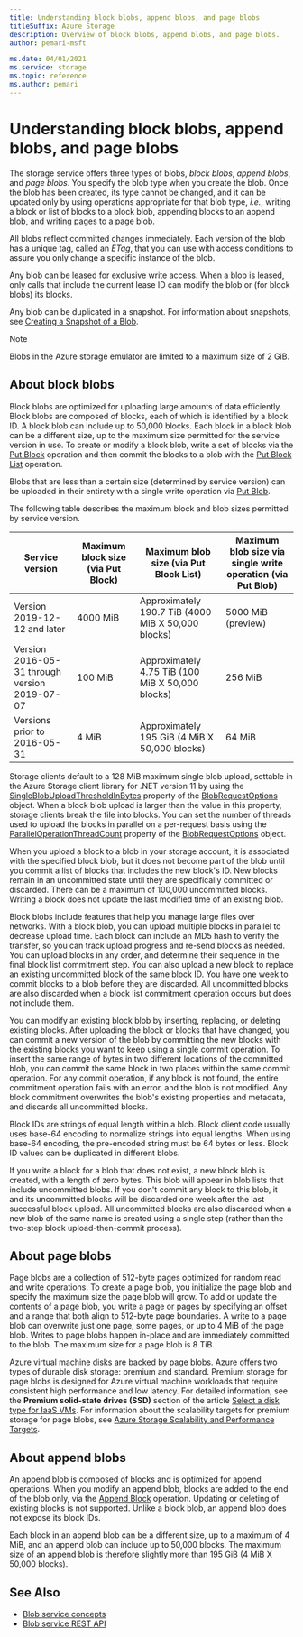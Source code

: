```yaml
---
title: Understanding block blobs, append blobs, and page blobs
titleSuffix: Azure Storage
description: Overview of block blobs, append blobs, and page blobs.
author: pemari-msft

ms.date: 04/01/2021
ms.service: storage
ms.topic: reference
ms.author: pemari
---
```


# Understanding block blobs, append blobs, and page blobs

The storage service offers three types of blobs, *block blobs*, *append blobs*, and *page blobs*. You specify the blob type when you create the blob. Once the blob has been created, its type cannot be changed, and it can be updated only by using operations appropriate for that blob type, *i.e.*, writing a block or list of blocks to a block blob, appending blocks to an append blob, and writing pages to a page blob.  
  
All blobs reflect committed changes immediately. Each version of the blob has a unique tag, called an *ETag*, that you can use with access conditions to assure you only change a specific instance of the blob.  

Any blob can be leased for exclusive write access. When a blob is leased, only calls that include the current lease ID can modify the blob or (for block blobs) its blocks.  

Any blob can be duplicated in a snapshot. For information about snapshots, see [Creating a Snapshot of a Blob](Creating-a-Snapshot-of-a-Blob.md).  
  
> [!NOTE]
> Blobs in the Azure storage emulator are limited to a maximum size of 2 GiB.  
  
## About block blobs

Block blobs are optimized for uploading large amounts of data efficiently. Block blobs are composed of blocks, each of which is identified by a block ID. A block blob can include up to 50,000 blocks. Each block in a block blob can be a different size, up to the maximum size permitted for the service version in use. To create or modify a block blob, write a set of blocks via the [Put Block](Put-Block.md) operation and then commit the blocks to a blob with the [Put Block List](Put-Block-List.md) operation.

Blobs that are less than a certain size (determined by service version) can be uploaded in their entirety with a single write operation via [Put Blob](Put-Blob.md).

The following table describes the maximum block and blob sizes permitted by service version.

| Service version | Maximum block size (via Put Block) | Maximum blob size (via Put Block List) | Maximum blob size via single write operation (via Put Blob) |
|-|-|-|-|
| Version 2019-12-12 and later | 4000 MiB | Approximately 190.7 TiB (4000 MiB X 50,000 blocks) | 5000 MiB (preview) |
| Version 2016-05-31 through version 2019-07-07 | 100 MiB | Approximately 4.75 TiB (100 MiB X 50,000 blocks) | 256 MiB |
| Versions prior to 2016-05-31 | 4 MiB | Approximately 195 GiB (4 MiB X 50,000 blocks) | 64 MiB |

Storage clients default to a 128 MiB maximum single blob upload, settable in the Azure Storage client library for .NET version 11 by using the [SingleBlobUploadThresholdInBytes](/dotnet/api/microsoft.azure.storage.blob.blobrequestoptions.singleblobuploadthresholdinbytes) property of the [BlobRequestOptions](/dotnet/api/microsoft.azure.storage.blob.blobrequestoptions) object. When a block blob upload is larger than the value in this property, storage clients break the file into blocks. You can set the number of threads used to upload the blocks in parallel on a per-request basis using the [ParallelOperationThreadCount](/dotnet/api/microsoft.azure.storage.blob.blobrequestoptions.paralleloperationthreadcount) property of the [BlobRequestOptions](/dotnet/api/microsoft.azure.storage.blob.blobrequestoptions) object.  

When you upload a block to a blob in your storage account, it is associated with the specified block blob, but it does not become part of the blob until you commit a list of blocks that includes the new block's ID. New blocks remain in an uncommitted state until they are specifically committed or discarded. There can be a maximum of 100,000 uncommitted blocks. Writing a block does not update the last modified time of an existing blob.  

Block blobs include features that help you manage large files over networks. With a block blob, you can upload multiple blocks in parallel to decrease upload time. Each block can include an MD5 hash to verify the transfer, so you can track upload progress and re-send blocks as needed. You can upload blocks in any order, and determine their sequence in the final block list commitment step. You can also upload a new block to replace an existing uncommitted block of the same block ID. You have one week to commit blocks to a blob before they are discarded. All uncommitted blocks are also discarded when a block list commitment operation occurs but does not include them.  

You can modify an existing block blob by inserting, replacing, or deleting existing blocks. After uploading the block or blocks that have changed, you can commit a new version of the blob by committing the new blocks with the existing blocks you want to keep using a single commit operation. To insert the same range of bytes in two different locations of the committed blob, you can commit the same block in two places within the same commit operation. For any commit operation, if any block is not found, the entire commitment operation fails with an error, and the blob is not modified. Any block commitment overwrites the blob's existing properties and metadata, and discards all uncommitted blocks.  

Block IDs are strings of equal length within a blob. Block client code usually uses base-64 encoding to normalize strings into equal lengths. When using base-64 encoding, the pre-encoded string must be 64 bytes or less. Block ID values can be duplicated in different blobs.

If you write a block for a blob that does not exist, a new block blob is created, with a length of zero bytes. This blob will appear in blob lists that include uncommitted blobs. If you don't commit any block to this blob, it and its uncommitted blocks will be discarded one week after the last successful block upload. All uncommitted blocks are also discarded when a new blob of the same name is created using a single step (rather than the two-step block upload-then-commit process).  

## About page blobs

Page blobs are a collection of 512-byte pages optimized for random read and write operations. To create a page blob, you initialize the page blob and specify the maximum size the page blob will grow. To add or update the contents of a page blob, you write a page or pages by specifying an offset and a range that both align to 512-byte page boundaries. A write to a page blob can overwrite just one page, some pages, or up to 4 MiB of the page blob. Writes to page blobs happen in-place and are immediately committed to the blob. The maximum size for a page blob is 8 TiB.  
  
Azure virtual machine disks are backed by page blobs. Azure offers two types of durable disk storage: premium and standard. Premium storage for page blobs is designed for Azure virtual machine workloads that require consistent high performance and low latency. For detailed information, see the **Premium solid-state drives (SSD)** section of the article [Select a disk type for IaaS VMs](https://docs.microsoft.com/azure/virtual-machines/windows/disks-types#premium-ssd). For information about the scalability targets for premium storage for page blobs, see [Azure Storage Scalability and Performance Targets](/azure/storage/storage-scalability-targets).
  
## About append blobs

An append blob is composed of blocks and is optimized for append operations. When you modify an append blob, blocks are added to the end of the blob only, via the [Append Block](Append-Block.md) operation. Updating or deleting of existing blocks is not supported. Unlike a block blob, an append blob does not expose its block IDs.  

Each block in an append blob can be a different size, up to a maximum of 4 MiB, and an append blob can include up to 50,000 blocks. The maximum size of an append blob is therefore slightly more than 195 GiB (4 MiB X 50,000 blocks).  
  
## See Also

- [Blob service concepts](Blob-Service-Concepts.md)
- [Blob service REST API](Blob-Service-REST-API.md)
